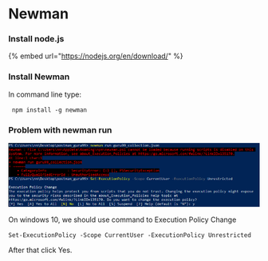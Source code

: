 # Newman

### Install node.js 

{% embed url="https://nodejs.org/en/download/" %}

### Install Newman

In command line type:

```text
 npm install -g newman 
```

### Problem with newman run

![](../.gitbook/assets/image%20%2829%29.png)

On windows 10, we should use command to Execution Policy Change

```text
Set-ExecutionPolicy -Scope CurrentUser -ExecutionPolicy Unrestricted
```

After that click Yes.

